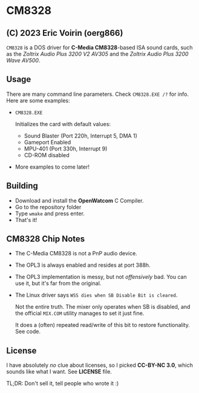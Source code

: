 # CM8328

(C) 2023 Eric Voirin (oerg866)
---

`CM8328` is a DOS driver for **C-Media CM8328**-based ISA sound cards, such as the *Zoltrix Audio Plus 3200 V2 AV305* and the *Zoltrix Audio Plus 3200 Wave AV500*.

## Usage

There are many command line parameters. Check `CM8328.EXE /?` for info. Here are some examples:

* `CM8328.EXE`

    Initializes the card with default values:
    * Sound Blaster (Port 220h, Interrupt 5, DMA 1)
    * Gameport Enabled
    * MPU-401 (Port 330h, Interrupt 9)
    * CD-ROM disabled

* More examples to come later!

## Building
* Download and install the **OpenWatcom** C Compiler.
* Go to the repository folder
* Type `wmake` and press enter.
* That's it!

## CM8328 Chip Notes
* The C-Media CM8328 is not a PnP audio device.
* The OPL3 is always enabled and resides at port 388h.
* The OPL3 implementation is messy, but not *offensively* bad. You can use it, but it's far from the original.
* The Linux driver says `WSS dies when SB Disable Bit is cleared`.

    Not the entire truth. The mixer only operates when SB is disabled, and the official `MIX.COM` utility manages to set it just fine.

    It does a (often) repeated read/write of this bit to restore functionality. See code.

## License

I have absolutely *no* clue about licenses, so I picked **CC-BY-NC 3.0**, which sounds like what I want. See **LICENSE** file.

TL;DR: Don't sell it, tell people who wrote it :)
